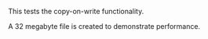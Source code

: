 This tests the copy-on-write functionality.

A 32 megabyte file is created to demonstrate performance.

